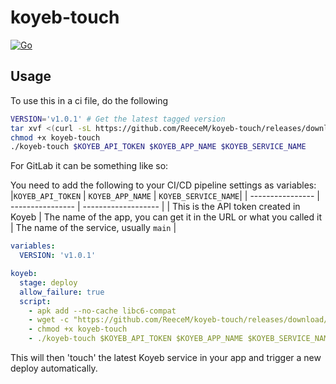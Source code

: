 # koyeb-touch

[![Go](https://github.com/ReeceM/koyeb-touch/actions/workflows/go.yml/badge.svg)](https://github.com/ReeceM/koyeb-touch/actions/workflows/go.yml)

## Usage

To use this in a ci file, do the following

```bash
VERSION='v1.0.1' # Get the latest tagged version
tar xvf <(curl -sL https://github.com/ReeceM/koyeb-touch/releases/download/$VERSION/koyeb-touch-$VERSION-linux-amd64.tar.gz)
chmod +x koyeb-touch
./koyeb-touch $KOYEB_API_TOKEN $KOYEB_APP_NAME $KOYEB_SERVICE_NAME
```

For GitLab it can be something like so:

You need to add the following to your CI/CD pipeline settings as variables:
|`KOYEB_API_TOKEN` | `KOYEB_APP_NAME` | `KOYEB_SERVICE_NAME`|
| ---------------- | ---------------- | ------------------- |
| This is the API token created in Koyeb | The name of the app, you can get it in the URL or what you called it | The name of the service, usually `main` |
```yml
variables:
  VERSION: 'v1.0.1'

koyeb:
  stage: deploy
  allow_failure: true
  script:
    - apk add --no-cache libc6-compat
    - wget -c "https://github.com/ReeceM/koyeb-touch/releases/download/$VERSION/koyeb-touch-$VERSION-linux-amd64.tar.gz" -O - | tar -xz -C .
    - chmod +x koyeb-touch
    - ./koyeb-touch $KOYEB_API_TOKEN $KOYEB_APP_NAME $KOYEB_SERVICE_NAME
```

This will then 'touch' the latest Koyeb service in your app and trigger a new deploy automatically.
